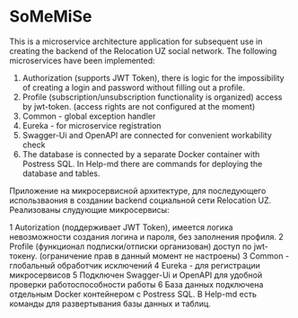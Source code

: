 # SoMeMiSe
This is a microservice architecture application for subsequent use in creating the backend of the Relocation UZ social network. The following microservices have been implemented:

1. Authorization (supports JWT Token), there is logic for the impossibility of creating a login and password without filling out a profile.
2. Profile (subscription/unsubscription functionality is organized) access by jwt-token. (access rights are not configured at the moment)
3. Common - global exception handler
4. Eureka - for microservice registration
5. Swagger-Ui and OpenAPI are connected for convenient workability check
6. The database is connected by a separate Docker container with Postress SQL. In Help-md there are commands for deploying the database and tables.


Приложение на микросервисной архитектуре, для последующего использваония в создании backend социальной сети Relocation UZ.
Реализованы слудующие микросервисы:

1 Autorization (поддерживает JWT Token), имеется логика невозможности создания логина и пароля, без заполнения профиля.
2 Profile (функционал подписки/отписки организован) доступ по jwt-токену. (ограничение прав в данный момент не настроены)
3 Common - глобальный обработчик исключений
4 Eureka - для регистрации микросервисов
5 Подключен Swagger-Ui и OpenAPI для удобной проверки работоспособности работы
6 База данных подключена отдельным Docker контейнером с Postress SQL. В Help-md есть команды для развертывания базы данных и таблиц.
